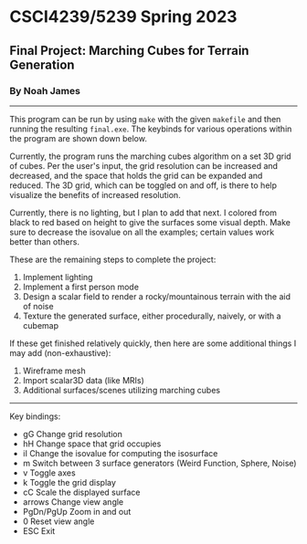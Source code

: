 # CSCI4239/5239 Spring 2023
## Final Project: Marching Cubes for Terrain Generation
### By Noah James
---

This program can be run by using `make` with the given `makefile` and then running the resulting `final.exe`. The keybinds for various operations within the program are shown down below.

Currently, the program runs the marching cubes algorithm on a set 3D grid of cubes. Per the user's input, the grid resolution can be increased and decreased, and the space that holds the grid can be expanded and reduced. The 3D grid, which can be toggled on and off, is there to help visualize the benefits of increased resolution.

Currently, there is no lighting, but I plan to add that next. I colored from black to red based on height to give the surfaces some visual depth. Make sure to decrease the isovalue on all the examples; certain values work better than others. 

These are the remaining steps to complete the project:
1. Implement lighting
2. Implement a first person mode
3. Design a scalar field to render a rocky/mountainous terrain with the aid of noise
4. Texture the generated surface, either procedurally, naively, or with a cubemap

If these get finished relatively quickly, then here are some additional things I may add (non-exhaustive):
1. Wireframe mesh
2. Import scalar3D data (like MRIs)
3. Additional surfaces/scenes utilizing marching cubes

---

Key bindings:
-  gG         Change grid resolution
-  hH         Change space that grid occupies
-  iI         Change the isovalue for computing the isosurface
-  m          Switch between 3 surface generators (Weird Function, Sphere, Noise)
-  v          Toggle axes
-  k          Toggle the grid display
-  cC         Scale the displayed surface
-  arrows     Change view angle
-  PgDn/PgUp  Zoom in and out
-  0          Reset view angle
-  ESC        Exit
